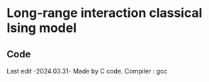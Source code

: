 # Long-range interaction classical Ising model
## Code
Last edit -2024.03.31-
Made by C code.
Compiler : gcc
